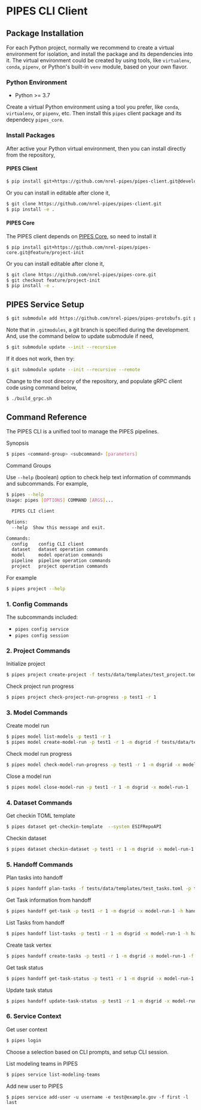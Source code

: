 # PIPES CLI Client

## Package Installation

For each Python project, normally we recommend to create a virtual environment for isolation, and install the package and its dependencies into it. The virtual environment could be created by using tools, like `virtualenv`, `conda`, `pipenv`, or Python's built-in `venv` module, based on your own flavor.

### Python Environment
* Python >= 3.7

Create a virtual Python environment using a tool you prefer, like `conda`, `virtualenv`, or `pipenv`, etc.
Then install this `pipes` client package and its dependecy `pipes_core`.

### Install Packages
After active your Python virtual environment, then you can install directly from the repository,

#### PIPES Client
```bash
$ pip install git+https://github.com/nrel-pipes/pipes-client.git@develop
```

Or you can install in editable after clone it,
```bash
$ git clone https://github.com/nrel-pipes/pipes-client.git
$ pip install -e .
```

#### PIPES Core

The PIPES client depends on [PIPES Core](https://github.com/nrel-pipes/pipes-core), so need to install it

```
$ pip install git+https://github.com/nrel-pipes/pipes-core.git@feature/project-init
```

Or you can install editable after clone it,
```bash
$ git clone https://github.com/nrel-pipes/pipes-core.git
$ git checkout feature/project-init
$ pip install -e .
```


## PIPES Service Setup

```bash
$ git submodule add https://github.com/nrel-pipes/pipes-protobufs.git pipes-protobufs
```

Note that in `.gitmodules`, a git branch is specified during the development. And, use the
command below to update submodule if need,

```bash
$ git submodule update --init --recursive
```

If it does not work, then try:

```bash
$ git submodule update --init --recursive --remote
```

Change to the root direcory of the repository, and populate gRPC client code using command below,

```bash
$ ./build_grpc.sh
```

## Command Reference

The PIPES CLI is a unified tool to manage the PIPES pipelines.

Synopsis

```bash
$ pipes <command-group> <subcommand> [parameters]
```

Command Groups

Use `--help` (boolean) option to check help text information of commmands and
subcommands. For example,

```bash
$ pipes --help
Usage: pipes [OPTIONS] COMMAND [ARGS]...

  PIPES CLI client

Options:
  --help  Show this message and exit.

Commands:
  config    config CLI client
  dataset   dataset operation commands
  model     model operation commands
  pipeline  pipeline operation commands
  project   project operation commands
```

For example

```bash
$ pipes project --help
```

### 1. Config Commands

The subcommands included:

* `pipes config service`
* `pipes config session`

### 2. Project Commands

Initialize project
```bash
$ pipes project create-project -f tests/data/templates/test_project.toml
```

Check project run progress
```bash
$ pipes project check-project-run-progress -p test1 -r 1
```

### 3. Model Commands

Create model run
```bash
$ pipes model list-models -p test1 -r 1
$ pipes model create-model-run -p test1 -r 1 -m dsgrid -f tests/data/templates/test_model_run.toml
```

Check model run progress
```bash
$ pipes model check-model-run-progress -p test1 -r 1 -m dsgrid -x model-run-1
```

Close a model run
```bash
$ pipes model close-model-run -p test1 -r 1 -m dsgrid -x model-run-1
```


### 4. Dataset Commands

Get checkin TOML template
```bash
$ pipes dataset get-checkin-template  --system ESIFRepoAPI
```

Checkin dataset
```bash
$ pipes dataset checkin-dataset -p test1 -r 1 -m dsgrid -x model-run-1 -f tests/data/templates/test_dataset.toml
```

### 5. Handoff Commands

Plan tasks into handoff
```bash
$ pipes handoff plan-tasks -f tests/data/templates/test_tasks.toml -p test1 -r 1 -m dsgrid -x model-run-1
```

Get Task information from handoff
```bash
$ pipes handoff get-task -p test1 -r 1 -m dsgrid -x model-run-1 -h handoff_id1 -i trans_1
```

List Tasks from handoff
```bash
$ pipes handoff list-tasks -p test1 -r 1 -m dsgrid -x model-run-1 -h handoff_id1 -t visualization
```

Create task vertex
```bash
$ pipes handoff create-tasks -p test1 -r 1 -m dsgrid -x model-run-1 -f tests/data/templates/test_qaqc.toml --task-pass
```

Get task status
```bash
$ pipes handoff get-task-status -p test1 -r 1 -m dsgrid -x model-run-1 -t check-wind
```

Update task status
```bash
$ pipes handoff update-task-status -p test1 -r 1 -m dsgrid -x model-run-1 -t check-wind --task-fail
```


### 6. Service Context

Get user context
```bash
$ pipes login
```
Choose a selection based on CLI prompts, and setup CLI session.

List modeling teams in PIPES
```bash
$ pipes service list-modeling-teams
```

Add new user to PIPES
```
$ pipes service add-user -u username -e test@example.gov -f first -l last
```
